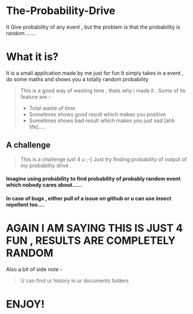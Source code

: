 # The-Probability-Drive
It Give probability of any event , but the problem is that  the probability is random ....... 
# What it is?
It is a small application made by me just for fun 
It simply takes in a event , do some maths and shows you a totally random probability 
> This is a good way of wasting time , thats why i made it . Some of its feature are - 
> * Total waste of time
> * Sometimes shows good result which makes you positive
> * Sometimes shows bad result which makes you just sad [ahh life].....
## A challenge 
> This is a challenge just 4 u ;-]
Just try finding probability of output of my probability drive .
#### Imagine using probability to find probability of probably random event which nobody cares about......
#### In case of bugs , either pull of a issue on github or u can use insect repellent too....

# AGAIN I AM SAYING THIS IS JUST 4 FUN , RESULTS ARE COMPLETELY RANDOM

Also a bit of side note - 
> U can find ur history in ur documents folders

# ENJOY!
